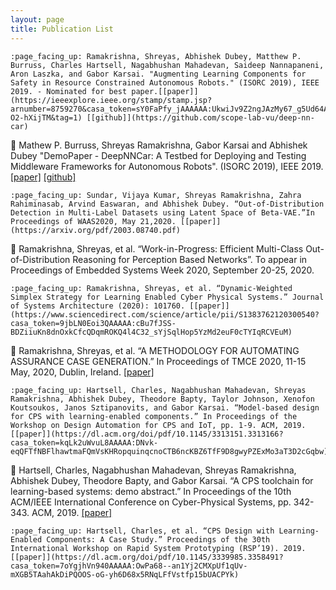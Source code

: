 ```yaml
---
layout: page
title: Publication List
---
```

```
:page_facing_up: Ramakrishna, Shreyas, Abhishek Dubey, Matthew P. Burruss, Charles Hartsell, Nagabhushan Mahadevan, Saideep Nannapaneni, Aron Laszka, and Gabor Karsai. "Augmenting Learning Components for Safety in Resource Constrained Autonomous Robots." (ISORC 2019), IEEE 2019. - Nominated for best paper.[[paper]](https://ieeexplore.ieee.org/stamp/stamp.jsp?arnumber=8759270&casa_token=sY0FaPfy_jAAAAAA:UkwiJv9Z2ngJAzMy67_g5Ud64AQmhyWKMcnF65XudWqom5PdqKIM8AyZ4v89e-O2-hXijTM&tag=1) [[github]](https://github.com/scope-lab-vu/deep-nn-car)
```
:page_facing_up: Mathew P. Burruss, Shreyas Ramakrishna, Gabor Karsai and Abhishek Dubey "DemoPaper - DeepNNCar: A Testbed for Deploying and Testing Middleware Frameworks for Autonomous Robots". (ISORC 2019), IEEE 2019. [[paper]](https://ieeexplore.ieee.org/stamp/stamp.jsp?arnumber=8759365&casa_token=f_dZRUD-XhUAAAAA:K03ZJkEQnlslLNEqMaFAqq_CNhkP4kFe9h4N4Z4flHbvuFzz59yypOYFrgmvNJvA7-qHw98) [[github]](https://github.com/scope-lab-vu/deep-nn-car)
```
:page_facing_up: Sundar, Vijaya Kumar, Shreyas Ramakrishna, Zahra Rahiminasab, Arvind Easwaran, and Abhishek Dubey. “Out-of-Distribution Detection in Multi-Label Datasets using Latent Space of Beta-VAE.”In Proceedings of WAAS2020, May 21,2020. [[paper]](https://arxiv.org/pdf/2003.08740.pdf)
```
:page_facing_up: Ramakrishna, Shreyas, et al. “Work-in-Progress: Efficient Multi-Class Out-of-Distribution Reasoning for Perception Based Networks”. To appear in Proceedings of Embedded Systems Week 2020, September 20-25, 2020.
```
:page_facing_up: Ramakrishna, Shreyas, et al. “Dynamic-Weighted Simplex Strategy for Learning Enabled Cyber Physical Systems.” Journal of Systems Architecture (2020): 101760. [[paper]](https://www.sciencedirect.com/science/article/pii/S1383762120300540?casa_token=9jbLN0Eoi3QAAAAA:cBu7fJSS-BDZiiuKn8dnOxkCfcQDqmROKQ4l4C32_sYjSqlHop5YzMd2euF0cTYIqRCVEuM)
```
:page_facing_up: Ramakrishna, Shreyas, et al. “A METHODOLOGY FOR AUTOMATING ASSURANCE CASE GENERATION.” In Proceedings of TMCE 2020, 11-15 May, 2020, Dublin, Ireland. [[paper]](https://arxiv.org/pdf/2003.05388.pdf)
```
:page_facing_up: Hartsell, Charles, Nagabhushan Mahadevan, Shreyas Ramakrishna, Abhishek Dubey, Theodore Bapty, Taylor Johnson, Xenofon Koutsoukos, Janos Sztipanovits, and Gabor Karsai. “Model-based design for CPS with learning-enabled components.” In Proceedings of the Workshop on Design Automation for CPS and IoT, pp. 1-9. ACM, 2019. [[paper]](https://dl.acm.org/doi/pdf/10.1145/3313151.3313166?casa_token=kqLk2uWvuL8AAAAA:DNvk-eqQFTfNBFlhawtmaFQmVsKHRopquinqcnoCTB6ncKBZ6TfF9D8gwyPZExMo3aT3D2cGqbw)
```
:page_facing_up: Hartsell, Charles, Nagabhushan Mahadevan, Shreyas Ramakrishna, Abhishek Dubey, Theodore Bapty, and Gabor Karsai. “A CPS toolchain for learning-based systems: demo abstract.” In Proceedings of the 10th ACM/IEEE International Conference on Cyber-Physical Systems, pp. 342-343. ACM, 2019. [[paper]](https://dl.acm.org/doi/pdf/10.1145/3302509.3313332?casa_token=Qnn25PhXogAAAAAA:wUeyJUWup-6gFbI4LHtmGq6x0gj17rDo3ctiHh776-7Zs-i5Sb3VqJfxOPGlngzsflSVwpX4q2M)
```
:page_facing_up: Hartsell, Charles, et al. “CPS Design with Learning-Enabled Components: A Case Study.” Proceedings of the 30th International Workshop on Rapid System Prototyping (RSP’19). 2019. [[paper]](https://dl.acm.org/doi/pdf/10.1145/3339985.3358491?casa_token=7oYgjhVn940AAAAA:OwPa68--an1Yj2CMXpUf1qUv-mXGB5TAahAkDiPQOOS-oG-yh6D68x5RNqLFfVstfp15bUACPYk)
```
